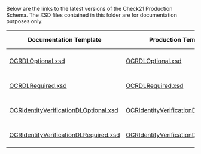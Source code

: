Below are the links to the latest versions of the Check21 Production Schema. The XSD files contained in this folder are for documentation purposes only.

| Documentation Template            | Production Templates                   | DL  Required  | Verify  ID  | Certification Terminal ID  |
|-----------------------------------|-----|---------------|-------------|----------------------------|
| [OCRDLOptional.xsd](OCRDLOptional.xsd) |   [OCRDLOptional.xsd](https://demo.eftchecks.com/webservices/Schemas/c21/OCRDLOptional.xsd)                   |               |             | 4110 / 4120/ 4130 / 4210        |
| [OCRDLRequired.xsd](OCRDLRequired.xsd) |  [OCRDLRequired.xsd](https://demo.eftchecks.com/webservices/Schemas/c21/OCRDLRequired.xsd)                   | X             |             | 4111 / 4121 / 4131 / 4211        |
| [OCRIdentityVerificationDLOptional.xsd](OCRIdentityVerificationDLOptional.xsd) | [OCRIdentityVerificationDLOptional.xsd](https://demo.eftchecks.com/webservices/Schemas/c21/OCRIdentityVerificationDLOptional.xsd) |               | X           | 4112 / 4122 / 4132 / 4212        |
| [OCRIdentityVerificationDLRequired.xsd](OCRIdentityVerificationDLRequired.xsd) | [OCRIdentityVerificationDLRequired.xsd](https://demo.eftchecks.com/webservices/Schemas/c21/OCRIdentityVerificationDLRequired.xsd) | X             | X           | 4113 / 4123 / 4133 / 4213        |
